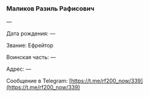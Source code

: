 ### Маликов Разиль Рафисович

—

Дата рождения: —

Звание: Ефрейтор

Воинская часть: —

Адрес: —

Сообщение в Telegram: [https://t.me/rf200_now/339](https://t.me/rf200_now/339)
